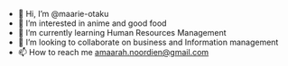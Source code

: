 - 👋 Hi, I’m @maarie-otaku
- 👀 I’m interested in anime and good food
- 🌱 I’m currently learning Human Resources Management
- 💞️ I’m looking to collaborate on business and Information management
- 📫 How to reach me amaarah.noordien@gmail.com

<!---
maarie-otaku/maarie-otaku is a ✨ special ✨ repository because its `README.md` (this file) appears on your GitHub profile.
You can click the Preview link to take a look at your changes.
--->
